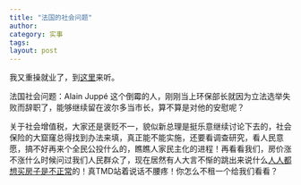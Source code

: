 ```yaml
---
title: "法国的社会问题"
author:
category: 实事
tags: 
layout: post
---
```

我又重操就业了，到<a href="http://www.francaisblog.com.cn/node/598">这里</a>来听。

法国社会问题：Alain Juppé 这个倒霉的人，刚刚当上环保部长就因为立法选举失败而辞职了，能够继续留在波尔多当市长，算不算是对他的安慰呢？

关于社会增值税，大家还是褒贬不一，貌似新总理是挺乐意继续讨论下去的，社会保险的大窟窿总得找到办法来填，真正能不能实施，还要看调查研究，看人民意愿，搞不好再来个全民公投什么的，瞧瞧人家民主化的进程！再看看我们，房价涨不涨什么时候问过我们人民群众了，现在居然有人大言不惭的跳出来说什么<a href="http://bj.house.sina.com.cn/news/2007-06-18/0727196909.html">人人都想买房子是不正常</a>的！真TMD站着说话不腰疼！你怎么不租一个给我们看看？

